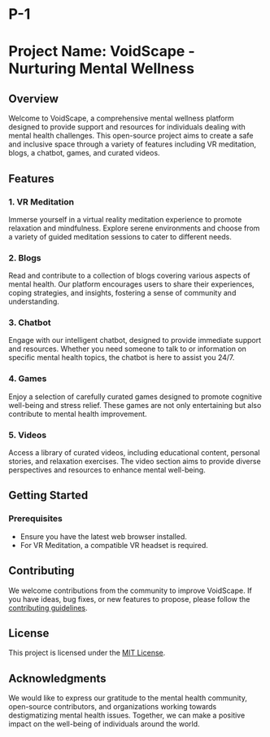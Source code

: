 # P-1
# Project Name: VoidScape - Nurturing Mental Wellness

## Overview

Welcome to VoidScape, a comprehensive mental wellness platform designed to provide support and resources for individuals dealing with mental health challenges. This open-source project aims to create a safe and inclusive space through a variety of features including VR meditation, blogs, a chatbot, games, and curated videos.

## Features

### 1. VR Meditation
Immerse yourself in a virtual reality meditation experience to promote relaxation and mindfulness. Explore serene environments and choose from a variety of guided meditation sessions to cater to different needs.

### 2. Blogs
Read and contribute to a collection of blogs covering various aspects of mental health. Our platform encourages users to share their experiences, coping strategies, and insights, fostering a sense of community and understanding.

### 3. Chatbot
Engage with our intelligent chatbot, designed to provide immediate support and resources. Whether you need someone to talk to or information on specific mental health topics, the chatbot is here to assist you 24/7.

### 4. Games
Enjoy a selection of carefully curated games designed to promote cognitive well-being and stress relief. These games are not only entertaining but also contribute to mental health improvement.

### 5. Videos
Access a library of curated videos, including educational content, personal stories, and relaxation exercises. The video section aims to provide diverse perspectives and resources to enhance mental well-being.

## Getting Started

### Prerequisites
- Ensure you have the latest web browser installed.
- For VR Meditation, a compatible VR headset is required.

## Contributing

We welcome contributions from the community to improve VoidScape. If you have ideas, bug fixes, or new features to propose, please follow the [contributing guidelines](CONTRIBUTING.md).

## License

This project is licensed under the [MIT License](LICENSE).

## Acknowledgments

We would like to express our gratitude to the mental health community, open-source contributors, and organizations working towards destigmatizing mental health issues. Together, we can make a positive impact on the well-being of individuals around the world.

